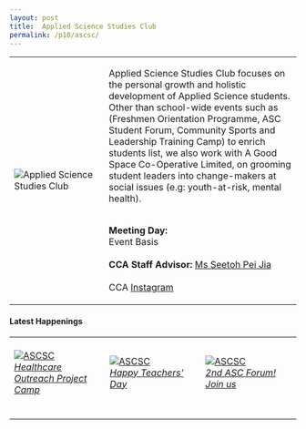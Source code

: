 ```yaml
---
layout: post
title:  Applied Science Studies Club
permalink: /p10/ascsc/
---
```


<div>
    <table>
        <tr>
            <td style="width:33%"><image src="{{site.baseurl}}/images/CCA_ascsc.jpg" style="display:block;margin-left:auto;margin-right:auto;" alt="Applied Science Studies Club"></image></td>
            <td>
                <p>
                    Applied Science Studies Club focuses on the personal growth and holistic development of Applied Science students. Other than school-wide events such as (Freshmen Orientation Programme, ASC Student Forum, Community Sports and Leadership Training Camp) to enrich students list, we also work with A Good Space Co-Operative Limited, on grooming student leaders into change-makers at social issues (e.g: youth-at-risk, mental health).<br>
                    <br>
                </p>
                <p>
                   <b>Meeting Day:</b><br>
                    Event Basis<br>
                    <br>
                    <b>CCA Staff Advisor:</b> <a href="mailto:SEETOH_Pei_Jia@TP.EDU.SG">Ms Seetoh Pei Jia</a><br>
                    <br>
                    CCA <a href="https://www.instagram.com/ascstudiesclub">Instagram</a>
                </p>
            </td>
        </tr>
    </table>
</div>

#### Latest Happenings

<div>
    <table>
        <tr>
            <td style="width:33%"><br>
                <a href="https://www.instagram.com/p/CGq_0WBnW5t/">
                    <image src="{{site.baseurl}}/images/CCA-ascsc_IG1.png" style="display:block;margin-left:auto;margin-right:auto;" alt="ASCSC">
                    <h6 style="margin-top:0%">Healthcare Outreach Project Camp</h6>
                    </image>
                </a>
            </td>
            <td style="width:33%"><br>
                <a href="https://www.instagram.com/p/CEs-VufH2-c/">
                    <image src="{{site.baseurl}}/images/CCA-ascsc_IG2.jpg" style="display:block;margin-left:auto;margin-right:auto;" alt="ASCSC">
                    <h6 style="margin-top:0%">Happy Teachers' Day</h6>
                    </image>
                </a>
            </td>
            <td style="width:33%"><br>
                <a href="https://www.instagram.com/p/CE8ZRtLneKK/">
                    <image src="{{site.baseurl}}/images/CCA-ascsc_IG3.jpg" style="display:block;margin-left:auto;margin-right:auto;" alt="ASCSC">
                    <h6 style="margin-top:0%">2nd ASC Forum! Join us</h6>    
                    </image>
                </a>
            </td>
        </tr>
    </table>
</div>
